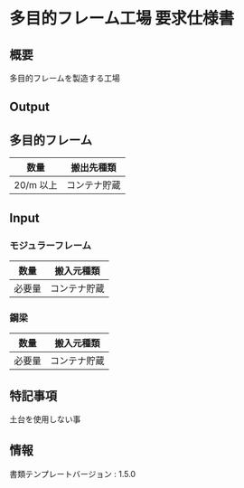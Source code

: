 # 多目的フレーム工場 要求仕様書

## 概要
多目的フレームを製造する工場

## Output
## 多目的フレーム
|数量|搬出先種類|
|---|---|
|20/m 以上|コンテナ貯蔵|

## Input
### モジュラーフレーム
|数量|搬入元種類|
|---|---|
|必要量|コンテナ貯蔵|

### 鋼梁    
|数量|搬入元種類|
|---|---|
|必要量|コンテナ貯蔵|

## 特記事項
土台を使用しない事

## 情報
書類テンプレートバージョン : 1.5.0
